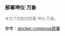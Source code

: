 ### 部署坤仪·万象
<font size=2 color=#808080>本文介绍如何部署 坤仪·万象。</font>



参考：[docker-compose部署](../../installation/setup_docker/online_install.md) 
